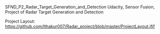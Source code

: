 SFND_P2_Radar_Target_Generation_and_Detection
Udacity, Sensor Fusion, Project of Radar Target Generation and Detection

Project Layout:
https://github.com/lthakur007/Radar_project/blob/master/ProjectLayout.jfif
